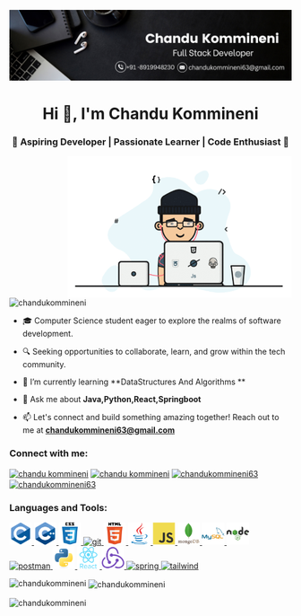 ![Banner](https://github.com/chandukommineni/chandukommineni/blob/main/Black%20Minimal%20Motivation%20Quote%20LinkedIn%20Banner%20(1).png)
<h1 align="center">Hi 👋, I'm Chandu Kommineni</h1>
<h3 align="center">🚀 Aspiring Developer | Passionate Learner | Code Enthusiast 🌟</h3>

<img align="right" alt="Coding" width="400" src="https://github.com/chandukommineni/chandukommineni/blob/main/main.gif">

<p align="left"> <img src="https://komarev.com/ghpvc/?username=chandukommineni&label=Profile%20views&color=0e75b6&style=flat" alt="chandukommineni" /> </p>


- 🎓 Computer Science student eager to explore the realms of software development.

- 🔍 Seeking opportunities to collaborate, learn, and grow within the tech community.

- 🌱 I’m currently learning **DataStructures And Algorithms **

- 💬 Ask me about **Java,Python,React,Springboot**

- 📫 Let's connect and build something amazing together! Reach out to me at **chandukommineni63@gmail.com**

<h3 align="left">Connect with me:</h3>
<p align="left">
<a href="https://linkedin.com/in/chandukommineni" target="blank"><img align="center" src="https://raw.githubusercontent.com/rahuldkjain/github-profile-readme-generator/master/src/images/icons/Social/linked-in-alt.svg" alt="chandu kommineni" height="30" width="40" /></a>
<a href="https://instagram.com/chandu kommineni" target="blank"><img align="center" src="https://raw.githubusercontent.com/rahuldkjain/github-profile-readme-generator/master/src/images/icons/Social/instagram.svg" alt="chandu kommineni" height="30" width="40" /></a>
<a href="https://leetcode.com/chandukommineni63/" target="blank"><img align="center" src="https://raw.githubusercontent.com/rahuldkjain/github-profile-readme-generator/master/src/images/icons/Social/leet-code.svg" alt="chandukommineni63" height="30" width="40" /></a>
<a href="https://auth.geeksforgeeks.org/user/chandukommineni63" target="blank"><img align="center" src="https://raw.githubusercontent.com/rahuldkjain/github-profile-readme-generator/master/src/images/icons/Social/geeks-for-geeks.svg" alt="chandukommineni63" height="30" width="40" /></a>
</p>

<h3 align="left">Languages and Tools:</h3>
<p align="left"> <a href="https://www.cprogramming.com/" target="_blank" rel="noreferrer"> <img src="https://raw.githubusercontent.com/devicons/devicon/master/icons/c/c-original.svg" alt="c" width="40" height="40"/> </a> <a href="https://www.w3schools.com/cpp/" target="_blank" rel="noreferrer"> <img src="https://raw.githubusercontent.com/devicons/devicon/master/icons/cplusplus/cplusplus-original.svg" alt="cplusplus" width="40" height="40"/> </a> <a href="https://www.w3schools.com/css/" target="_blank" rel="noreferrer"> <img src="https://raw.githubusercontent.com/devicons/devicon/master/icons/css3/css3-original-wordmark.svg" alt="css3" width="40" height="40"/> </a> <a href="https://git-scm.com/" target="_blank" rel="noreferrer"> <img src="https://www.vectorlogo.zone/logos/git-scm/git-scm-icon.svg" alt="git" width="40" height="40"/> </a> <a href="https://www.w3.org/html/" target="_blank" rel="noreferrer"> <img src="https://raw.githubusercontent.com/devicons/devicon/master/icons/html5/html5-original-wordmark.svg" alt="html5" width="40" height="40"/> </a> <a href="https://www.java.com" target="_blank" rel="noreferrer"> <img src="https://raw.githubusercontent.com/devicons/devicon/master/icons/java/java-original.svg" alt="java" width="40" height="40"/> </a> <a href="https://developer.mozilla.org/en-US/docs/Web/JavaScript" target="_blank" rel="noreferrer"> <img src="https://raw.githubusercontent.com/devicons/devicon/master/icons/javascript/javascript-original.svg" alt="javascript" width="40" height="40"/> </a> <a href="https://www.mongodb.com/" target="_blank" rel="noreferrer"> <img src="https://raw.githubusercontent.com/devicons/devicon/master/icons/mongodb/mongodb-original-wordmark.svg" alt="mongodb" width="40" height="40"/> </a> <a href="https://www.mysql.com/" target="_blank" rel="noreferrer"> <img src="https://raw.githubusercontent.com/devicons/devicon/master/icons/mysql/mysql-original-wordmark.svg" alt="mysql" width="40" height="40"/> </a> <a href="https://nodejs.org" target="_blank" rel="noreferrer"> <img src="https://raw.githubusercontent.com/devicons/devicon/master/icons/nodejs/nodejs-original-wordmark.svg" alt="nodejs" width="40" height="40"/> </a> <a href="https://postman.com" target="_blank" rel="noreferrer"> <img src="https://www.vectorlogo.zone/logos/getpostman/getpostman-icon.svg" alt="postman" width="40" height="40"/> </a> <a href="https://www.python.org" target="_blank" rel="noreferrer"> <img src="https://raw.githubusercontent.com/devicons/devicon/master/icons/python/python-original.svg" alt="python" width="40" height="40"/> </a> <a href="https://reactjs.org/" target="_blank" rel="noreferrer"> <img src="https://raw.githubusercontent.com/devicons/devicon/master/icons/react/react-original-wordmark.svg" alt="react" width="40" height="40"/> </a> <a href="https://redux.js.org" target="_blank" rel="noreferrer"> <img src="https://raw.githubusercontent.com/devicons/devicon/master/icons/redux/redux-original.svg" alt="redux" width="40" height="40"/> </a> <a href="https://spring.io/" target="_blank" rel="noreferrer"> <img src="https://www.vectorlogo.zone/logos/springio/springio-icon.svg" alt="spring" width="40" height="40"/> </a> <a href="https://tailwindcss.com/" target="_blank" rel="noreferrer"> <img src="https://www.vectorlogo.zone/logos/tailwindcss/tailwindcss-icon.svg" alt="tailwind" width="40" height="40"/> </a> 
</p>

<p><img align="left" src="https://github-readme-stats.vercel.app/api/top-langs?username=chandukommineni&show_icons=true&locale=en&layout=compact" alt="chandukommineni" /></p>

<p>&nbsp;<img align="center" src="https://github-readme-stats.vercel.app/api?username=chandukommineni&show_icons=true&locale=en" alt="chandukommineni" /></p>

<p><img align="center" src="https://github-readme-streak-stats.herokuapp.com/?user=chandukommineni&" alt="chandukommineni" /></p>
